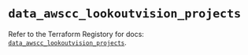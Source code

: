 # `data_awscc_lookoutvision_projects`

Refer to the Terraform Registory for docs: [`data_awscc_lookoutvision_projects`](https://registry.terraform.io/providers/hashicorp/awscc/0.70.0/docs/data-sources/lookoutvision_projects).
